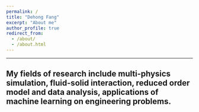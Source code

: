 ```yaml
---
permalink: /
title: "Dehong Fang"
excerpt: "About me"
author_profile: true
redirect_from: 
  - /about/
  - /about.html
---
```

------
My fields of research include multi-physics simulation, fluid-solid interaction, reduced order model and data analysis, applications of machine learning on engineering problems.
------

